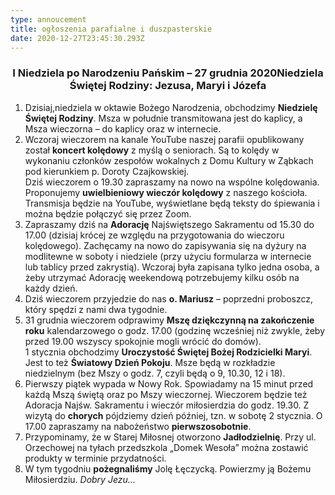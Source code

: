 ```yaml
---
type: annoucement
title: ogłoszenia parafialne i duszpasterskie
date: 2020-12-27T23:45:30.293Z
---
```

<!--StartFragment-->

<h3 style="text-align:center;">I Niedziela po Narodzeniu Pańskim – 27 grudnia 2020</h3\
<h3 style="text-align:center;">Niedziela Świętej Rodziny: Jezusa, Maryi i Józefa</h3>

1. Dzisiaj,niedziela w oktawie Bożego Narodzenia, obchodzimy **Niedzielę Świętej Rodziny**. Msza w południe transmitowana jest do kaplicy, a Msza wieczorna – do kaplicy oraz w internecie.
2. Wczoraj wieczorem na kanale YouTube naszej parafii opublikowany został **koncert kolędowy** z myślą o seniorach. Są to kolędy w wykonaniu członków zespołów wokalnych z Domu Kultury w Ząbkach pod kierunkiem p. Doroty Czajkowskiej.\
   Dziś wieczorem o 19.30 zapraszamy na nowo na wspólne kolędowania. Proponujemy **uwielbieniowy wieczór kolędowy** z naszego kościoła. Transmisja będzie na YouTube, wyświetlane będą teksty do śpiewania i można będzie połączyć się przez Zoom.
3. Zapraszamy dziś na **Adorację** Najświętszego Sakramentu od 15.30 do 17.00 (dzisiaj krócej ze względu na przygotowania do wieczoru kolędowego). Zachęcamy na nowo do zapisywania się na dyżury na modlitewne w soboty i niedziele (przy użyciu formularza w internecie lub tablicy przed zakrystią). Wczoraj była zapisana tylko jedna osoba, a żeby utrzymać Adorację weekendową potrzebujemy kilku osób na każdy dzień.
4. Dziś wieczorem przyjedzie do nas **o. Mariusz** – poprzedni proboszcz, który spędzi z nami dwa tygodnie.
5. 31 grudnia wieczorem odprawimy **Mszę dziękczynną na zakończenie roku** kalendarzowego o godz. 17.00 (godzinę wcześniej niż zwykle, żeby przed 19.00 wszyscy spokojnie mogli wrócić do domów).\
   1 stycznia obchodzimy **Uroczystość Świętej Bożej Rodzicielki Maryi**. Jest to też **Światowy Dzień Pokoju**. Msze będą w rozkładzie niedzielnym (bez Mszy o godz. 7, czyli będą o 9, 10.30, 12 i 18).
6. Pierwszy piątek wypada w Nowy Rok. Spowiadamy na 15 minut przed każdą Mszą świętą oraz po Mszy wieczornej. Wieczorem będzie też Adoracja Najśw. Sakramentu i wieczór miłosierdzia do godz. 19.30. Z wizytą do **chorych** pójdziemy dzień później, tzn. w sobotę 2 stycznia. O 17.00 zapraszamy na nabożeństwo **pierwszosobotnie**.
7. Przypominamy, że w Starej Miłosnej otworzono **Jadłodzielnię**. Przy ul. Orzechowej na tyłach przedszkola „Domek Wesoła” można zostawić produkty w terminie przydatności.
8. W tym tygodniu **pożegnaliśmy** Jolę Łęczycką. Powierzmy ją Bożemu Miłosierdziu. *Dobry Jezu…*

<!--EndFragment-->